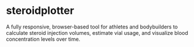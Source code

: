 # steroidplotter
A fully responsive, browser-based tool for athletes and bodybuilders to calculate steroid injection volumes, estimate vial usage, and visualize blood concentration levels over time. 
